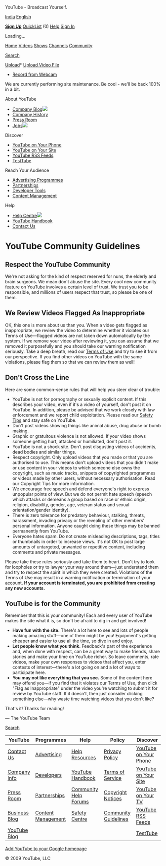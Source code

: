 



YouTube - Broadcast Yourself.




















[India](#)
[English](#)



**[Sign Up](/signup?next=/t/community_guidelines)** 
[QuickList](/watch_queue?all) (0)
[Help](http://www.google.com/support/youtube/bin/static.py?page=start.cs&hl=en-US)
[Sign In](/login?next=/)





Loading...




[Home](/)
[Videos](/browse)
[Shows](/shows)
[Channels](/members)
[Community](/community)




[Search](#)

[Upload](/my_videos_upload)* [Upload Video File](/my_videos_upload)
* [Record from Webcam](/my_webcam)

 







 We are currently performing site maintenance. Be cool - we'll be back 100% in a bit.
 


 About YouTube

* [Company Blog![](http://s.ytimg.com/yt/img/img_about_toexternal_14x9-vfl35309.gif)](/blog)
* [Company History](/t/about)
* [Press Room](/press_room)
* [Jobs![](http://s.ytimg.com/yt/img/img_about_toexternal_14x9-vfl35309.gif)](http://www.google.com/support/jobs/bin/static.py?page=youtube.cs&lc=youtube)



 Discover

* [YouTube on Your Phone](/mobile)
* [YouTube on Your Site](/youtubeonyoursite)
* [YouTube RSS Feeds](/t/rss_feeds)
* [TestTube](/testtube)



 Reach Your Audience

* [Advertising Programmes](/t/advertising)
* [Partnerships](/partners)
* [Developer Tools](/dev)
* [Content Management](/t/content_management)



 Help

* [Help Centre![](http://s.ytimg.com/yt/img/img_about_toexternal_14x9-vfl35309.gif)](http://www.google.com/support/youtube//bin/static.py?page=start.cs&hl=en-US)
* [YouTube Handbook](/t/yt_handbook_home)
* [Contact Us](/t/contact_us)




# YouTube Community Guidelines


## Respect the YouTube Community


We're not asking for the kind of respect reserved for nuns, the elderly and brain surgeons. We mean don't abuse the site. Every cool new community feature on YouTube involves a certain level of trust. We trust you to be responsible, and millions of users respect that trust, so please be one of them.


## We Review Videos Flagged As Inappropriate


OK, this one is more about us than you. When a video gets flagged as inappropriate, we review the video to determine whether it violates our Terms of Use—flagged videos are not taken down automatically by the system. If we remove your video after reviewing it, you can assume that we removed it purposefully and you should take our warning notification seriously. Take a deep breath, read our [Terms of Use](/t/terms) and try to see it from our perspective. If you find other videos on YouTube with the same violations, please flag them so that we can review them as well!


## Don't Cross the Line


Here are some common-sense rules that will help you steer clear of trouble:


* YouTube is not for pornography or sexually explicit content. If this describes your video, even if it's a video of yourself, don't post it on YouTube. In addition, please be advised that we work closely with law enforcement and we report child exploitation. Please read our [Safety Tips](/t/safety) and stay safe on YouTube.
* Don't post videos showing things like animal abuse, drug abuse or bomb making.
* Graphic or gratuitous violence is not allowed. If your video shows someone getting hurt, attacked or humiliated, don't post it.
* YouTube is not a shock site. Don't post disgusting videos of accidents, dead bodies and similar things.
* Respect copyright. Only upload videos that you made or that you are authorised to use. This means don't upload videos that you didn't make or use content in your videos to which someone else owns the copyright, such as music tracks, snippets of copyrighted programmes or videos made by other users, without necessary authorisation. Read our Copyright Tips for more information.
* We encourage free speech and defend everyone's right to express unpopular points of view. But we do not permit hate speech (speech which attacks or demeans a group based on race or ethnic origin, religion, disability, gender, age, veteran status and sexual orientation/gender identity).
* There is zero tolerance for predatory behaviour, stalking, threats, harassment, invading privacy or the revealing of other members' personal information. Anyone caught doing these things may be banned permanently from YouTube.
* Everyone hates spam. Do not create misleading descriptions, tags, titles or thumbnails in order to increase views. It's not OK to post large amounts of untargeted, unwanted or repetitive content, including comments and private messages.


Please take these rules seriously and take them to heart. Don't try to look for loopholes or try to lawyer your way around them—just understand them and try to respect the spirit in which they were created. Violations of the Terms of Use may result in a warning notification or termination of your account. **If your account is terminated, you are prohibited from creating any new accounts.**


## YouTube is for the Community


Remember that this is your community! Each and every user of YouTube makes the site what it is, so don't be afraid to dig in and get involved!


* **Have fun with the site.** There's a lot here to see and lots of people making amazing stuff—one of them might be you! Equipment's getting cheaper and easier to use all the time, so dive in and enjoy.
* **Let people know what you think.** Feedback's part of the experience and, when done with respect, can be a great way to make friends, share stories and make your time on YouTube richer. So leave comments, rate videos, make your own responses to videos that affect you, enter contests of interest—there's a lot going on and a lot of ways to participate here.
* **You may not like everything that you see.** Some of the content here may offend you—if you find that it violates our Terms of Use, then click "Flag as Inappropriate" under the video you're watching to submit it for review by YouTube staff. If it doesn't, then just consider clicking something else—why waste time watching videos that you don't like?


That's it! Thanks for reading!


— The YouTube Team











[Search](#)






| YouTube | Programmes | Help | Policy | Discover |
| --- | --- | --- | --- | --- |
| [Contact Us](/t/contact_us) | [Advertising](/t/advertising) | [Help Resources](http://www.google.com/support/youtube/bin/static.py?page=start.cs&hl=en-US) | [Privacy Policy](/t/privacy) | [YouTube on Your Phone](/mobile) |
| [Company Info](/t/about) | [Developers](http://code.google.com/apis/youtube/overview.html) | [YouTube Handbook](/t/yt_handbook_home) | [Terms of Service](/t/terms) | [YouTube on Your Site](/youtubeonyoursite) |
| [Press Room](/press_room) | [Partnerships](/partners) | [Community Help Forums](http://www.google.com/support/forum/p/youtube?hl=en) | [Copyright Notices](/t/copyright_notice) | [YouTube on Your TV](/youtubeonyourtv) |
| [Business Blog](http://ytbizblog.blogspot.com/) | [Content Management](/t/content_management) | [Safety Centre](http://www.google.com/support/youtube/bin/request.py?contact_type=abuse&hl=en-US) | [Community Guidelines](/t/community_guidelines) | [YouTube RSS Feeds](/t/rss_feeds) |
| [YouTube Blog](/blog) |  | | | [TestTube](/testtube) |




[Add YouTube to your Google homepage](http://www.google.co.in/webmasters/igoogle/youtube.html)



 © 2009 YouTube, LLC
 

 



